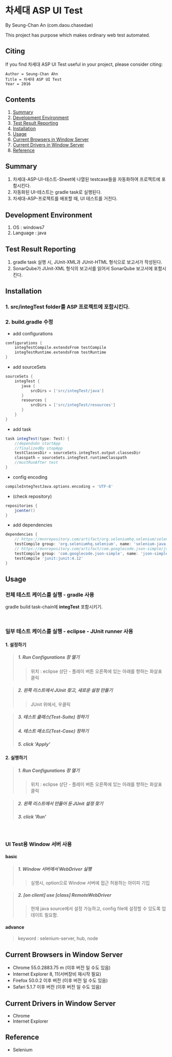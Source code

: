 # 차세대 ASP UI Test

By Seung-Chan An (com.daou.chasedae)

This project has purpose which makes ordinary web test automated.

## Citing

If you find 차세대 ASP UI Test useful in your project, please consider citing:

    Author = Seung-Chan Ahn
    Title = 차세대 ASP UI Test
    Year = 2016

## Contents
1. [Summary](#summary)
4. [Development Environment](#development-environment)
5. [Test Result Reporting](#test-result-reporting)
6. [Installation](#installation)
8. [Usage](#usage)
9. [Current Browsers in Window Server](#current-browsers-in-window-server)
9. [Current Drivers in Window Server](#current-drivers-in-window-server)
10. [Reference](#reference)

## Summary
1. 차세대-ASP-UI-테스트-Sheet에 나열된 testcase들을 자동화하여 프로젝트에 포함시킨다.
2. 자동화된 UI-테스트는 gradle task로 실행된다.
3. 차세대-ASP-프로젝트를 배포할 때, UI 테스트를 거친다.
	
## Development Environment
1. OS : windows7
2. Language : java

## Test Result Reporting
1. gradle task 실행 시, JUnit-XML과 JUnit-HTML 형식으로 보고서가 작성된다.
2. SonarQube가 JUnit-XML 형식의 보고서를 읽어서 SonarQube 보고서에 포함시킨다.

## Installation
### 1. src/integTest folder를 ASP 프로젝트에 포함시킨다.
### 2. build.gradle 수정
+ add configurations

```gradle
configurations {
	integTestCompile.extendsFrom testCompile
	integTestRuntime.extendsFrom testRuntime
}
```

+ add sourceSets

```gradle
sourceSets {
	integTest {
	   java {
		   srcDirs = ['src/integTest/java']
       }
	   resources {
		   srcDirs = ['src/integTest/resources']
	   }
	}
}
```

+ add task

```gradle
task integTest(type: Test) {
	//dependsOn startApp
	//finalizedBy stopApp
	testClassesDir = sourceSets.integTest.output.classesDir
	classpath = sourceSets.integTest.runtimeClasspath
	//mustRunAfter test
}
```
	
+ config encoding

```gradle
compileIntegTestJava.options.encoding = 'UTF-8'
```	

+ (check repository)

```gradle
repositories {
    jcenter()
}
```
	
+ add dependencies

```gradle
dependencies {
	// https://mvnrepository.com/artifact/org.seleniumhq.selenium/selenium-java
	testCompile group: 'org.seleniumhq.selenium', name: 'selenium-java', version: '2.41.0'
	// https://mvnrepository.com/artifact/com.googlecode.json-simple/json-simple
	testCompile group: 'com.googlecode.json-simple', name: 'json-simple', version: '1.1.1'
	testCompile 'junit:junit:4.12'
}
```

## Usage
### 전체 테스트 케이스를 실행 - gradle 사용
gradle build task-chain에 **integTest** 포함시키기.

<br>

### 일부 테스트 케이스를 실행 - eclipse - JUnit runner 사용
#### 1. 설정하기
> ##### 1. Run Configurations 창 열기
>> 위치 : eclipse 상단 - 플레이 버튼 오른쪽에 있는 아래를 향하는 화살표 클릭

> ##### 2. 왼쪽 리스트에서 JUnit 찾고, 새로운 설정 만들기
>> JUnit 위에서, 우클릭

> ##### 3. 테스트 클래스(Test-Suite) 정하기
> ##### 4. 테스트 매소드(Test-Case) 정하기
> ##### 5. click 'Apply'

#### 2. 실행하기
> ##### 1. Run Configurations 창 열기
>> 위치 : eclipse 상단 - 플레이 버튼 오른쪽에 있는 아래를 향하는 화살표 클릭

> ##### 2. 왼쪽 리스트에서 만들어 둔 JUnit 설정 찾기
> ##### 3. click 'Run'

<br>

### UI Test용 Window 서버 사용
#### basic
> ##### 1. Window 서버에서 WebDriver 실행
>> 실행시, option으로 Window 서버에 접근 허용하는 아이피 기입

> ##### 2. [on client] use [class] RemoteWebDriver
>> 현재 java source에서 설정 가능하고, config file에 설정할 수 있도록 업데이트 필요함.

#### advance
> keyword : selenium-server, hub, node

## Current Browsers in Window Server
+ Chrome 55.0.2883.75 m (이후 버전 일 수도 있음)
+ Internet Explorer 8, 11(서버장비 재시작 필요)
+ Firefox 50.0.2 이후 버전 (이후 버전 일 수도 있음)
+ Safari 5.1.7 이후 버전 (이후 버전 일 수도 있음)

## Current Drivers in Window Server
+ Chrome
+ Internet Explorer

## Reference

+ Selenium